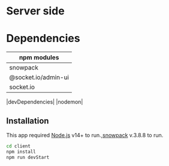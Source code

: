 # Server side 


# Dependencies
|npm modules|
|-|
|snowpack|
|@socket.io/admin-ui|
|socket.io|

|devDependencies|
|nodemon|

## Installation
This app required [Node.js](https://nodejs.org/) v14+ to run.,[snowpack](https://www.snowpack.dev/) v.3.8.8 to run.

```sh
cd client
npm install 
npm run devStart
```
<br>

